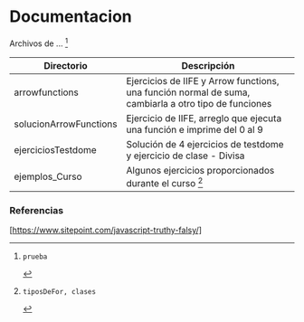# Documentacion

Archivos de ... [^2]

| Directorio | Descripción |
| ------ | ------ |
| arrowfunctions | Ejercicios de IIFE y Arrow functions, una función normal de suma, cambiarla a otro tipo de funciones|
| solucionArrowFunctions | Ejercicio de IIFE, arreglo que ejecuta una función e imprime del 0 al 9|
| ejerciciosTestdome | Solución de 4 ejercicios de testdome y ejercicio de clase - Divisa|
| ejemplos_Curso | Algunos ejercicios proporcionados durante el curso [^1]|

[^1]:    tiposDeFor, clases
[^2]:    prueba

### Referencias
[https://www.sitepoint.com/javascript-truthy-falsy/]

